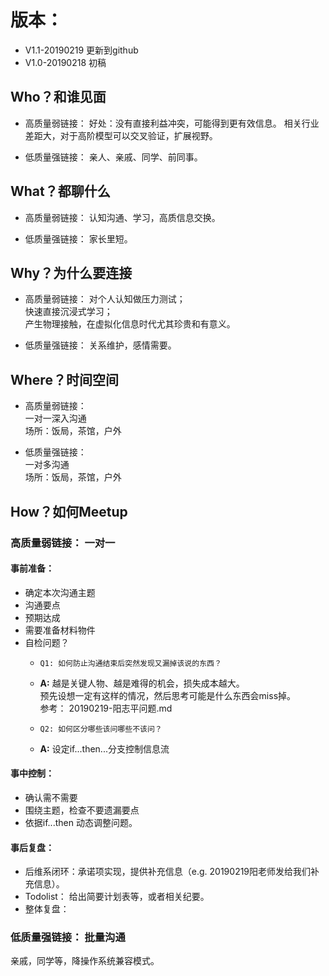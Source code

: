 # 版本：
- V1.1-20190219 更新到github
- V1.0-20190218 初稿


## Who？和谁见面
- 高质量弱链接：
好处：没有直接利益冲突，可能得到更有效信息。
相关行业差距大，对于高阶模型可以交叉验证，扩展视野。

- 低质量强链接：
亲人、亲戚、同学、前同事。

## What？都聊什么
- 高质量弱链接：
认知沟通、学习，高质信息交换。

- 低质量强链接：
家长里短。

## Why？为什么要连接
- 高质量弱链接：
对个人认知做压力测试；<br>
快速直接沉浸式学习；<br>
产生物理接触，在虚拟化信息时代尤其珍贵和有意义。

- 低质量强链接：
关系维护，感情需要。

## Where？时间空间
- 高质量弱链接：<br>
一对一深入沟通<br>
场所：饭局，茶馆，户外

- 低质量强链接：<br>
一对多沟通<br>
场所：饭局，茶馆，户外

## How？如何Meetup

###  高质量弱链接： 一对一
#### 事前准备：
- 确定本次沟通主题
- 沟通要点
- 预期达成
- 需要准备材料物件
- 自检问题？
  - `Q1: 如何防止沟通结束后突然发现又漏掉该说的东西？`<br>
  - **A:** 越是关键人物、越是难得的机会，损失成本越大。<br>
预先设想一定有这样的情况，然后思考可能是什么东西会miss掉。  <br>
参考：
20190219-阳志平问题.md

  - `Q2: 如何区分哪些该问哪些不该问？`<br>
  - **A:** 设定if...then...分支控制信息流
  
#### 事中控制：
- 确认需不需要
- 围绕主题，检查不要遗漏要点
- 依据if...then 动态调整问题。

#### 事后复盘：
- 后维系闭环：承诺项实现，提供补充信息（e.g. 20190219阳老师发给我们补充信息）。
- Todolist： 给出简要计划表等，或者相关纪要。
- 整体复盘：

### 低质量强链接： 批量沟通
亲戚，同学等，降操作系统兼容模式。
